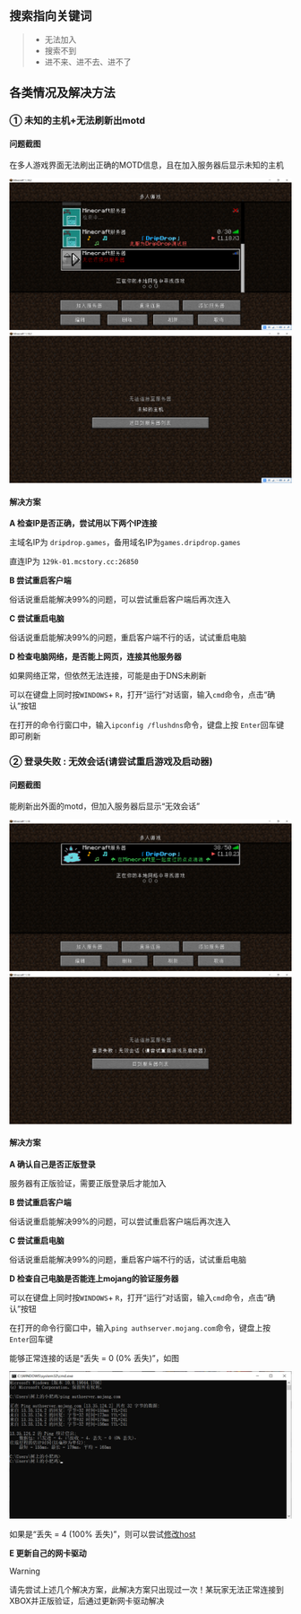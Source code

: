 ## 搜索指向关键词
> - 无法加入
> - 搜索不到
> - 进不来、进不去、进不了

## 各类情况及解决方法

### ① 未知的主机+无法刷新出motd
#### 问题截图
在多人游戏界面无法刷出正确的MOTD信息，且在加入服务器后显示未知的主机

![无法刷出motd](pics/nomotd.png)
![未知的主机](pics/unknown%20host.png)
#### 解决方案
**A 检查IP是否正确，尝试用以下两个IP连接**

主域名IP为 `dripdrop.games`，备用域名IP为`games.dripdrop.games`

直连IP为 `129k-01.mcstory.cc:26850`

**B 尝试重启客户端**

俗话说重启能解决99%的问题，可以尝试重启客户端后再次连入

**C 尝试重启电脑**

俗话说重启能解决99%的问题，重启客户端不行的话，试试重启电脑


**D 检查电脑网络，是否能上网页，连接其他服务器**

如果网络正常，但依然无法连接，可能是由于DNS未刷新

可以在键盘上同时按`WINDOWS`+ `R`，打开“运行”对话窗，输入`cmd`命令，点击“确认”按钮

在打开的命令行窗口中，输入`ipconfig /flushdns`命令，键盘上按 `Enter`回车键即可刷新


### ② 登录失败 : 无效会话(请尝试重启游戏及启动器) 
#### 问题截图
能刷新出外面的motd，但加入服务器后显示“无效会话”

![有motd界面](pics/havemotd.png)
![无效会话](pics/nomojanglogin.png)
#### 解决方案
**A 确认自己是否正版登录**

服务器有正版验证，需要正版登录后才能加入

**B 尝试重启客户端**

俗话说重启能解决99%的问题，可以尝试重启客户端后再次连入

**C 尝试重启电脑**

俗话说重启能解决99%的问题，重启客户端不行的话，试试重启电脑

**D 检查自己电脑是否能连上mojang的验证服务器**

可以在键盘上同时按`WINDOWS`+ `R`，打开“运行”对话窗，输入`cmd`命令，点击“确认”按钮

在打开的命令行窗口中，输入`ping authserver.mojang.com`命令，键盘上按 `Enter`回车键

能够正常连接的话是“丢失 = 0 (0% 丢失)”，如图

![正常ping通mojang验证服务器](pics/canping.png)

如果是“丢失 = 4 (100% 丢失)”，则可以尝试[修改host](https://www.bilibili.com/read/cv15851058/)

**E 更新自己的网卡驱动**
> [!warning] 
> 请先尝试上述几个解决方案，此解决方案只出现过一次！某玩家无法正常连接到XBOX并正版验证，后通过更新网卡驱动解决
